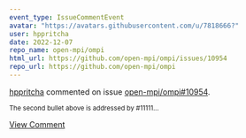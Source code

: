 ```yaml
---
event_type: IssueCommentEvent
avatar: "https://avatars.githubusercontent.com/u/7818666?"
user: hppritcha
date: 2022-12-07
repo_name: open-mpi/ompi
html_url: https://github.com/open-mpi/ompi/issues/10954
repo_url: https://github.com/open-mpi/ompi
---
```


<a href='https://github.com/hppritcha' target='_blank'>hppritcha</a> commented on issue <a href='https://github.com/open-mpi/ompi/issues/10954' target='_blank'>open-mpi/ompi#10954</a>.

<small>The second bullet above is addressed by #11111...</small>

<a href='https://github.com/open-mpi/ompi/issues/10954' target='_blank'>View Comment</a>